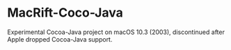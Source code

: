 # MacRift-Coco-Java
Experimental Cocoa-Java project on macOS 10.3 (2003), discontinued after Apple dropped Cocoa-Java support.
